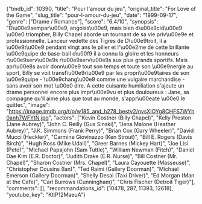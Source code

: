 {"tmdb_id": 10390, "title": "Pour l'amour du jeu", "original_title": "For Love of the Game", "slug_title": "pour-l-amour-du-jeu", "date": "1999-09-17", "genre": ["Drame / Romance"], "score": "6.4/10", "synopsis": "D\u00e9sempar\u00e9, angoiss\u00e9, mais bien d\u00e9cid\u00e9 \u00e0 triompher, Billy Chapel aborde un tournant de sa vie priv\u00e9e et professionnelle. Lanceur vedette des Tigres de D\u00e9troit, il a \u00e9t\u00e9 pendant vingt ans le pilier et l'\u00e2me de cette brillante \u00e9quipe de base-ball o\u00f9 il a connu la gloire et les honneurs r\u00e9serv\u00e9s r\u00e9serv\u00e9s aux plus grands sportifs. Mais apr\u00e8s avoir donn\u00e9 tout son temps et toute son \u00e9nergie au sport, Billy se voit transf\u00e9r\u00e9 par les propri\u00e9taires de son \u00e9quipe - \u00e9chang\u00e9 comme une vulgaire marchandise - sans avoir son mot \u00e0 dire. A cette cuisante humiliation s'ajoute un drame personnel encore plus impr\u00e9vu et plus douloureux : Jane, sa compagne qu'il aime plus que tout au monde, s'appr\u00eate \u00e0 le quitter.", "image": "https://image.tmdb.org/t/p/w185_and_h278_bestv2/nvsXIOYg8CHFS7WYh0anh7WFYtN.jpg", "actors": ["Kevin Costner (Billy Chapel)", "Kelly Preston (Jane Aubrey)", "John C. Reilly (Gus Sinski)", "Jena Malone (Heather Aubrey)", "J.K. Simmons (Frank Perry)", "Brian Cox (Gary Wheeler)", "David Mucci (Heckler)", "Carmine Giovinazzo (Ken Strout)", "Bill E. Rogers (Davis Birch)", "Hugh Ross (Mike Udall)", "Greer Barnes (Mickey Hart)", "Joe Lisi (Pete)", "Michael Papajohn (Sam Tuttle)", "William Newman (Fitch)", "Daniel Dae Kim (E.R. Doctor)", "Judith Drake (E.R. Nurse)", "Bill Costner (Mr. Chapel)", "Sharon Costner (Mrs. Chapel)", "Laura Cayouette (Masseuse)", "Christopher Cousins (Ian)", "Ted Raimi (Gallery Doorman)", "Michael Emerson (Gallery Doorman)", "Shelly Desai (Taxi Driver)", "Ed Morgan (Man at the Cafe)", "Carl Burrows (Cunningham)", "Chris Fischer (Detroit Tiger)"], "comments": [], "recommandations_id": [10478, 287, 11393, 12618], "youtube_key": "KtlP12MaeuA"}